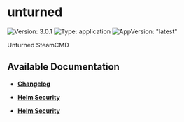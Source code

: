 # unturned

![Version: 3.0.1](https://img.shields.io/badge/Version-3.0.1-informational?style=flat-square) ![Type: application](https://img.shields.io/badge/Type-application-informational?style=flat-square) ![AppVersion: "latest"](https://img.shields.io/badge/AppVersion-"latest"-informational?style=flat-square)

Unturned SteamCMD

## Available Documentation

- [**Changelog**](CHANGELOG)

- [**Helm Security**](container-security)

- [**Helm Security**](helm-security)

